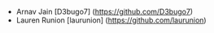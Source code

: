 * Arnav Jain [D3bugo7] (https://github.com/D3bugo7)
* Lauren Runion [laurunion] (https://github.com/laurunion)